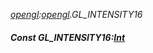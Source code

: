 _[opengl](../../modules/opengl/opengl-module.md):[opengl](../../modules/opengl/opengl-module.md).GL\_INTENSITY16_
##### Const GL\_INTENSITY16:[Int](../../modules/wonkey/wonkey-types-int.md)

